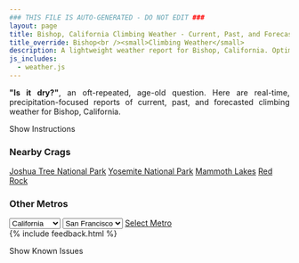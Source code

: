 ```yaml
---
### THIS FILE IS AUTO-GENERATED - DO NOT EDIT ###
layout: page
title: Bishop, California Climbing Weather - Current, Past, and Forecasted Report
title_override: Bishop<br /><small>Climbing Weather</small>
description: A lightweight weather report for Bishop, California. Optimized for slow internet connections.
js_includes:
  - weather.js
---
```


<section class="measure center lh-copy f5-ns f6 ph2 mv4" style="text-align: justify;">
<strong>"Is it dry?"</strong>, an oft-repeated, age-old question. Here are real-time,
precipitation-focused reports of current, past, and forecasted climbing weather for Bishop, California.
</section>

<p id="settings-toggle" class="mw5 b center tc hover-light-red black-70 pointer">Show Instructions</p>
<section id="settings" class="overflow-hidden" style="display:none;">
    <div class="mv2 ph2 center">
        <div class="fn f6 tc pv2">
            <p class="measure lh-copy center"><strong>Show/hide hourly forecasts</strong> by clicking the desired day.</p>
            <hr class="mw5 p0 mv2 o-60 b0 bt b--light-red light-red bg-light-red">
            <p class="measure lh-copy center"><strong>Current and Past conditions</strong> are measured by the nearest weather station. <strong>Forecast conditions</strong> are calculated and polled separately.</p>
            <hr class="mw5 p0 mv2 o-60 b0 bt b--light-red light-red bg-light-red">
            <p class="measure lh-copy center"><strong>Having issues?</strong> Try <a id="clear-cache" class="no-underline relative fancy-link light-red hover-light-red" href="#">clearing the local cache</a>.</p>
            <hr class="mw5 p0 mv2 o-60 b0 bt b--light-red light-red bg-light-red">
            <p class="measure lh-copy center">Weather data sourced from <a class="no-underline fancy-link relative light-red" target="_blank" href="https://www.weather.gov/documentation/services-web-api">weather.gov</a>.</p>
        </div>
    </div>
</section>
<section id="weather" data-crag="bishop-california" class="mv4-ns mv3 ph2 center"></section>
<section id="nearby" class="tc lh-copy">
  <h3>Nearby Crags</h3>
<a class="nowrap no-underline fancy-link relative light-red mh3" href="/crags/joshua-tree-national-park-california-weather.html">Joshua Tree National Park</a>
<a class="nowrap no-underline fancy-link relative light-red mh3" href="/crags/yosemite-national-park-california-weather.html">Yosemite National Park</a>
<a class="nowrap no-underline fancy-link relative light-red mh3" href="/crags/mammoth-lakes-california-weather.html">Mammoth Lakes</a>
<a class="nowrap no-underline fancy-link relative light-red mh3" href="/crags/red-rock-nevada-weather.html">Red Rock</a>
</section>
<section id="nearby" class="tc lh-copy">
  <h3>Other Metros</h3>
  <select class="ma1 bg-near-white pa2" id="stateSel">
    <option value="Texas">Texas</option>
    <option value="Washington">Washington</option>
    <option value="Colorado">Colorado</option>
    <option value="Tennessee">Tennessee</option>
    <option value="Utah">Utah</option>
    <option value="California" selected>California</option>
  </select>
  <select class="ma1 bg-near-white pa2" id="citySel">
    <option value="San Francisco" selected>San Francisco</option>
    <option value="Los Angeles">Los Angeles</option>
  </select>
  <a id="selectMetro" class="f6 link dim ph3 pv2 ma1 dib white bg-light-red" href="/crags/san-francisco-california-weather.html">Select Metro</a>
  <script>
    var states = [];
    states["Texas"] = "Austin"
    states["Washington"] = "Seattle"
    states["Colorado"] = "Denver"
    states["Tennessee"] = "Nashville"
    states["Utah"] = "Salt Lake City"
    states["California"] = "San Francisco|Los Angeles"
  </script>
</section>
{% include feedback.html %}
<p id="issues-toggle" class="mw5 b center tc hover-light-red black-70 pointer">Show Known Issues</p>
<section id="issues" class="overflow-hidden tc f6">
</section>

<script>
  var weekly_VEF_14_168 = null
  var hourly_VEF_14_168 = {"@context":["https://geojson.org/geojson-ld/geojson-context.jsonld",{"@version":"1.1","wx":"https://api.weather.gov/ontology#","geo":"http://www.opengis.net/ont/geosparql#","unit":"http://codes.wmo.int/common/unit/","@vocab":"https://api.weather.gov/ontology#"}],"type":"Feature","geometry":{"type":"Polygon","coordinates":[[[-118.4359379,37.3613888],[-118.43111449999999,37.3394267],[-118.40343299999999,37.343266299999996],[-118.40825099999999,37.3652289],[-118.4359379,37.3613888]]]},"properties":{"updated":"2022-09-06T20:26:56+00:00","units":"us","forecastGenerator":"HourlyForecastGenerator","generatedAt":"2022-09-07T08:42:36+00:00","updateTime":"2022-09-06T20:26:56+00:00","validTimes":"2022-09-06T14:00:00+00:00/P8DT6H","elevation":{"unitCode":"wmoUnit:m","value":1296.0096},"periods":[{"number":1,"name":"","startTime":"2022-09-07T01:00:00-07:00","endTime":"2022-09-07T02:00:00-07:00","isDaytime":false,"temperature":80,"temperatureUnit":"F","temperatureTrend":null,"windSpeed":"6 mph","windDirection":"W","icon":"https://api.weather.gov/icons/land/night/few?size=small","shortForecast":"Mostly Clear","detailedForecast":""},{"number":2,"name":"","startTime":"2022-09-07T02:00:00-07:00","endTime":"2022-09-07T03:00:00-07:00","isDaytime":false,"temperature":78,"temperatureUnit":"F","temperatureTrend":null,"windSpeed":"7 mph","windDirection":"WSW","icon":"https://api.weather.gov/icons/land/night/few?size=small","shortForecast":"Mostly Clear","detailedForecast":""},{"number":3,"name":"","startTime":"2022-09-07T03:00:00-07:00","endTime":"2022-09-07T04:00:00-07:00","isDaytime":false,"temperature":76,"temperatureUnit":"F","temperatureTrend":null,"windSpeed":"6 mph","windDirection":"W","icon":"https://api.weather.gov/icons/land/night/few?size=small","shortForecast":"Mostly Clear","detailedForecast":""},{"number":4,"name":"","startTime":"2022-09-07T04:00:00-07:00","endTime":"2022-09-07T05:00:00-07:00","isDaytime":false,"temperature":74,"temperatureUnit":"F","temperatureTrend":null,"windSpeed":"5 mph","windDirection":"WNW","icon":"https://api.weather.gov/icons/land/night/few?size=small","shortForecast":"Mostly Clear","detailedForecast":""},{"number":5,"name":"","startTime":"2022-09-07T05:00:00-07:00","endTime":"2022-09-07T06:00:00-07:00","isDaytime":false,"temperature":72,"temperatureUnit":"F","temperatureTrend":null,"windSpeed":"5 mph","windDirection":"WNW","icon":"https://api.weather.gov/icons/land/night/few?size=small","shortForecast":"Mostly Clear","detailedForecast":""},{"number":6,"name":"","startTime":"2022-09-07T06:00:00-07:00","endTime":"2022-09-07T07:00:00-07:00","isDaytime":true,"temperature":71,"temperatureUnit":"F","temperatureTrend":null,"windSpeed":"5 mph","windDirection":"WNW","icon":"https://api.weather.gov/icons/land/day/few?size=small","shortForecast":"Sunny","detailedForecast":""},{"number":7,"name":"","startTime":"2022-09-07T07:00:00-07:00","endTime":"2022-09-07T08:00:00-07:00","isDaytime":true,"temperature":69,"temperatureUnit":"F","temperatureTrend":null,"windSpeed":"5 mph","windDirection":"WNW","icon":"https://api.weather.gov/icons/land/day/few?size=small","shortForecast":"Sunny","detailedForecast":""},{"number":8,"name":"","startTime":"2022-09-07T08:00:00-07:00","endTime":"2022-09-07T09:00:00-07:00","isDaytime":true,"temperature":74,"temperatureUnit":"F","temperatureTrend":null,"windSpeed":"3 mph","windDirection":"WNW","icon":"https://api.weather.gov/icons/land/day/few?size=small","shortForecast":"Sunny","detailedForecast":""},{"number":9,"name":"","startTime":"2022-09-07T09:00:00-07:00","endTime":"2022-09-07T10:00:00-07:00","isDaytime":true,"temperature":79,"temperatureUnit":"F","temperatureTrend":null,"windSpeed":"3 mph","windDirection":"NNW","icon":"https://api.weather.gov/icons/land/day/skc?size=small","shortForecast":"Sunny","detailedForecast":""},{"number":10,"name":"","startTime":"2022-09-07T10:00:00-07:00","endTime":"2022-09-07T11:00:00-07:00","isDaytime":true,"temperature":87,"temperatureUnit":"F","temperatureTrend":null,"windSpeed":"5 mph","windDirection":"NNE","icon":"https://api.weather.gov/icons/land/day/skc?size=small","shortForecast":"Sunny","detailedForecast":""},{"number":11,"name":"","startTime":"2022-09-07T11:00:00-07:00","endTime":"2022-09-07T12:00:00-07:00","isDaytime":true,"temperature":92,"temperatureUnit":"F","temperatureTrend":null,"windSpeed":"6 mph","windDirection":"E","icon":"https://api.weather.gov/icons/land/day/few?size=small","shortForecast":"Sunny","detailedForecast":""},{"number":12,"name":"","startTime":"2022-09-07T12:00:00-07:00","endTime":"2022-09-07T13:00:00-07:00","isDaytime":true,"temperature":96,"temperatureUnit":"F","temperatureTrend":null,"windSpeed":"10 mph","windDirection":"SE","icon":"https://api.weather.gov/icons/land/day/few?size=small","shortForecast":"Sunny","detailedForecast":""},{"number":13,"name":"","startTime":"2022-09-07T13:00:00-07:00","endTime":"2022-09-07T14:00:00-07:00","isDaytime":true,"temperature":98,"temperatureUnit":"F","temperatureTrend":null,"windSpeed":"14 mph","windDirection":"SE","icon":"https://api.weather.gov/icons/land/day/few?size=small","shortForecast":"Sunny","detailedForecast":""},{"number":14,"name":"","startTime":"2022-09-07T14:00:00-07:00","endTime":"2022-09-07T15:00:00-07:00","isDaytime":true,"temperature":99,"temperatureUnit":"F","temperatureTrend":null,"windSpeed":"15 mph","windDirection":"SSE","icon":"https://api.weather.gov/icons/land/day/tsra_hi?size=small","shortForecast":"Slight Chance Showers And Thunderstorms","detailedForecast":""},{"number":15,"name":"","startTime":"2022-09-07T15:00:00-07:00","endTime":"2022-09-07T16:00:00-07:00","isDaytime":true,"temperature":101,"temperatureUnit":"F","temperatureTrend":null,"windSpeed":"15 mph","windDirection":"SSE","icon":"https://api.weather.gov/icons/land/day/tsra_hi?size=small","shortForecast":"Slight Chance Showers And Thunderstorms","detailedForecast":""},{"number":16,"name":"","startTime":"2022-09-07T16:00:00-07:00","endTime":"2022-09-07T17:00:00-07:00","isDaytime":true,"temperature":99,"temperatureUnit":"F","temperatureTrend":null,"windSpeed":"15 mph","windDirection":"SE","icon":"https://api.weather.gov/icons/land/day/few?size=small","shortForecast":"Sunny","detailedForecast":""},{"number":17,"name":"","startTime":"2022-09-07T17:00:00-07:00","endTime":"2022-09-07T18:00:00-07:00","isDaytime":true,"temperature":98,"temperatureUnit":"F","temperatureTrend":null,"windSpeed":"15 mph","windDirection":"SSE","icon":"https://api.weather.gov/icons/land/day/few?size=small","shortForecast":"Sunny","detailedForecast":""},{"number":18,"name":"","startTime":"2022-09-07T18:00:00-07:00","endTime":"2022-09-07T19:00:00-07:00","isDaytime":false,"temperature":96,"temperatureUnit":"F","temperatureTrend":null,"windSpeed":"15 mph","windDirection":"S","icon":"https://api.weather.gov/icons/land/night/few?size=small","shortForecast":"Mostly Clear","detailedForecast":""},{"number":19,"name":"","startTime":"2022-09-07T19:00:00-07:00","endTime":"2022-09-07T20:00:00-07:00","isDaytime":false,"temperature":91,"temperatureUnit":"F","temperatureTrend":null,"windSpeed":"15 mph","windDirection":"SW","icon":"https://api.weather.gov/icons/land/night/sct?size=small","shortForecast":"Partly Cloudy","detailedForecast":""},{"number":20,"name":"","startTime":"2022-09-07T20:00:00-07:00","endTime":"2022-09-07T21:00:00-07:00","isDaytime":false,"temperature":87,"temperatureUnit":"F","temperatureTrend":null,"windSpeed":"14 mph","windDirection":"WSW","icon":"https://api.weather.gov/icons/land/night/sct?size=small","shortForecast":"Partly Cloudy","detailedForecast":""},{"number":21,"name":"","startTime":"2022-09-07T21:00:00-07:00","endTime":"2022-09-07T22:00:00-07:00","isDaytime":false,"temperature":84,"temperatureUnit":"F","temperatureTrend":null,"windSpeed":"13 mph","windDirection":"WSW","icon":"https://api.weather.gov/icons/land/night/sct?size=small","shortForecast":"Partly Cloudy","detailedForecast":""},{"number":22,"name":"","startTime":"2022-09-07T22:00:00-07:00","endTime":"2022-09-07T23:00:00-07:00","isDaytime":false,"temperature":82,"temperatureUnit":"F","temperatureTrend":null,"windSpeed":"10 mph","windDirection":"W","icon":"https://api.weather.gov/icons/land/night/few?size=small","shortForecast":"Mostly Clear","detailedForecast":""},{"number":23,"name":"","startTime":"2022-09-07T23:00:00-07:00","endTime":"2022-09-08T00:00:00-07:00","isDaytime":false,"temperature":81,"temperatureUnit":"F","temperatureTrend":null,"windSpeed":"8 mph","windDirection":"W","icon":"https://api.weather.gov/icons/land/night/few?size=small","shortForecast":"Mostly Clear","detailedForecast":""},{"number":24,"name":"","startTime":"2022-09-08T00:00:00-07:00","endTime":"2022-09-08T01:00:00-07:00","isDaytime":false,"temperature":79,"temperatureUnit":"F","temperatureTrend":null,"windSpeed":"7 mph","windDirection":"W","icon":"https://api.weather.gov/icons/land/night/few?size=small","shortForecast":"Mostly Clear","detailedForecast":""},{"number":25,"name":"","startTime":"2022-09-08T01:00:00-07:00","endTime":"2022-09-08T02:00:00-07:00","isDaytime":false,"temperature":77,"temperatureUnit":"F","temperatureTrend":null,"windSpeed":"6 mph","windDirection":"W","icon":"https://api.weather.gov/icons/land/night/few?size=small","shortForecast":"Mostly Clear","detailedForecast":""},{"number":26,"name":"","startTime":"2022-09-08T02:00:00-07:00","endTime":"2022-09-08T03:00:00-07:00","isDaytime":false,"temperature":75,"temperatureUnit":"F","temperatureTrend":null,"windSpeed":"6 mph","windDirection":"W","icon":"https://api.weather.gov/icons/land/night/few?size=small","shortForecast":"Mostly Clear","detailedForecast":""},{"number":27,"name":"","startTime":"2022-09-08T03:00:00-07:00","endTime":"2022-09-08T04:00:00-07:00","isDaytime":false,"temperature":72,"temperatureUnit":"F","temperatureTrend":null,"windSpeed":"5 mph","windDirection":"W","icon":"https://api.weather.gov/icons/land/night/few?size=small","shortForecast":"Mostly Clear","detailedForecast":""},{"number":28,"name":"","startTime":"2022-09-08T04:00:00-07:00","endTime":"2022-09-08T05:00:00-07:00","isDaytime":false,"temperature":69,"temperatureUnit":"F","temperatureTrend":null,"windSpeed":"6 mph","windDirection":"WNW","icon":"https://api.weather.gov/icons/land/night/few?size=small","shortForecast":"Mostly Clear","detailedForecast":""},{"number":29,"name":"","startTime":"2022-09-08T05:00:00-07:00","endTime":"2022-09-08T06:00:00-07:00","isDaytime":false,"temperature":68,"temperatureUnit":"F","temperatureTrend":null,"windSpeed":"6 mph","windDirection":"WNW","icon":"https://api.weather.gov/icons/land/night/few?size=small","shortForecast":"Mostly Clear","detailedForecast":""},{"number":30,"name":"","startTime":"2022-09-08T06:00:00-07:00","endTime":"2022-09-08T07:00:00-07:00","isDaytime":true,"temperature":68,"temperatureUnit":"F","temperatureTrend":null,"windSpeed":"6 mph","windDirection":"WNW","icon":"https://api.weather.gov/icons/land/day/few?size=small","shortForecast":"Sunny","detailedForecast":""},{"number":31,"name":"","startTime":"2022-09-08T07:00:00-07:00","endTime":"2022-09-08T08:00:00-07:00","isDaytime":true,"temperature":70,"temperatureUnit":"F","temperatureTrend":null,"windSpeed":"6 mph","windDirection":"NW","icon":"https://api.weather.gov/icons/land/day/skc?size=small","shortForecast":"Sunny","detailedForecast":""},{"number":32,"name":"","startTime":"2022-09-08T08:00:00-07:00","endTime":"2022-09-08T09:00:00-07:00","isDaytime":true,"temperature":73,"temperatureUnit":"F","temperatureTrend":null,"windSpeed":"6 mph","windDirection":"NW","icon":"https://api.weather.gov/icons/land/day/skc?size=small","shortForecast":"Sunny","detailedForecast":""},{"number":33,"name":"","startTime":"2022-09-08T09:00:00-07:00","endTime":"2022-09-08T10:00:00-07:00","isDaytime":true,"temperature":78,"temperatureUnit":"F","temperatureTrend":null,"windSpeed":"6 mph","windDirection":"NW","icon":"https://api.weather.gov/icons/land/day/few?size=small","shortForecast":"Sunny","detailedForecast":""},{"number":34,"name":"","startTime":"2022-09-08T10:00:00-07:00","endTime":"2022-09-08T11:00:00-07:00","isDaytime":true,"temperature":84,"temperatureUnit":"F","temperatureTrend":null,"windSpeed":"6 mph","windDirection":"N","icon":"https://api.weather.gov/icons/land/day/few?size=small","shortForecast":"Sunny","detailedForecast":""},{"number":35,"name":"","startTime":"2022-09-08T11:00:00-07:00","endTime":"2022-09-08T12:00:00-07:00","isDaytime":true,"temperature":90,"temperatureUnit":"F","temperatureTrend":null,"windSpeed":"7 mph","windDirection":"N","icon":"https://api.weather.gov/icons/land/day/few?size=small","shortForecast":"Sunny","detailedForecast":""},{"number":36,"name":"","startTime":"2022-09-08T12:00:00-07:00","endTime":"2022-09-08T13:00:00-07:00","isDaytime":true,"temperature":94,"temperatureUnit":"F","temperatureTrend":null,"windSpeed":"8 mph","windDirection":"NNW","icon":"https://api.weather.gov/icons/land/day/few?size=small","shortForecast":"Sunny","detailedForecast":""},{"number":37,"name":"","startTime":"2022-09-08T13:00:00-07:00","endTime":"2022-09-08T14:00:00-07:00","isDaytime":true,"temperature":96,"temperatureUnit":"F","temperatureTrend":null,"windSpeed":"9 mph","windDirection":"WNW","icon":"https://api.weather.gov/icons/land/day/few?size=small","shortForecast":"Sunny","detailedForecast":""},{"number":38,"name":"","startTime":"2022-09-08T14:00:00-07:00","endTime":"2022-09-08T15:00:00-07:00","isDaytime":true,"temperature":98,"temperatureUnit":"F","temperatureTrend":null,"windSpeed":"10 mph","windDirection":"W","icon":"https://api.weather.gov/icons/land/day/few?size=small","shortForecast":"Sunny","detailedForecast":""},{"number":39,"name":"","startTime":"2022-09-08T15:00:00-07:00","endTime":"2022-09-08T16:00:00-07:00","isDaytime":true,"temperature":99,"temperatureUnit":"F","temperatureTrend":null,"windSpeed":"12 mph","windDirection":"W","icon":"https://api.weather.gov/icons/land/day/few?size=small","shortForecast":"Sunny","detailedForecast":""},{"number":40,"name":"","startTime":"2022-09-08T16:00:00-07:00","endTime":"2022-09-08T17:00:00-07:00","isDaytime":true,"temperature":100,"temperatureUnit":"F","temperatureTrend":null,"windSpeed":"12 mph","windDirection":"W","icon":"https://api.weather.gov/icons/land/day/few?size=small","shortForecast":"Sunny","detailedForecast":""},{"number":41,"name":"","startTime":"2022-09-08T17:00:00-07:00","endTime":"2022-09-08T18:00:00-07:00","isDaytime":true,"temperature":99,"temperatureUnit":"F","temperatureTrend":null,"windSpeed":"13 mph","windDirection":"W","icon":"https://api.weather.gov/icons/land/day/sct?size=small","shortForecast":"Mostly Sunny","detailedForecast":""},{"number":42,"name":"","startTime":"2022-09-08T18:00:00-07:00","endTime":"2022-09-08T19:00:00-07:00","isDaytime":false,"temperature":97,"temperatureUnit":"F","temperatureTrend":null,"windSpeed":"14 mph","windDirection":"WNW","icon":"https://api.weather.gov/icons/land/night/sct?size=small","shortForecast":"Partly Cloudy","detailedForecast":""},{"number":43,"name":"","startTime":"2022-09-08T19:00:00-07:00","endTime":"2022-09-08T20:00:00-07:00","isDaytime":false,"temperature":94,"temperatureUnit":"F","temperatureTrend":null,"windSpeed":"15 mph","windDirection":"WNW","icon":"https://api.weather.gov/icons/land/night/sct?size=small","shortForecast":"Partly Cloudy","detailedForecast":""},{"number":44,"name":"","startTime":"2022-09-08T20:00:00-07:00","endTime":"2022-09-08T21:00:00-07:00","isDaytime":false,"temperature":90,"temperatureUnit":"F","temperatureTrend":null,"windSpeed":"15 mph","windDirection":"WNW","icon":"https://api.weather.gov/icons/land/night/sct?size=small","shortForecast":"Partly Cloudy","detailedForecast":""},{"number":45,"name":"","startTime":"2022-09-08T21:00:00-07:00","endTime":"2022-09-08T22:00:00-07:00","isDaytime":false,"temperature":87,"temperatureUnit":"F","temperatureTrend":null,"windSpeed":"14 mph","windDirection":"WNW","icon":"https://api.weather.gov/icons/land/night/sct?size=small","shortForecast":"Partly Cloudy","detailedForecast":""},{"number":46,"name":"","startTime":"2022-09-08T22:00:00-07:00","endTime":"2022-09-08T23:00:00-07:00","isDaytime":false,"temperature":84,"temperatureUnit":"F","temperatureTrend":null,"windSpeed":"12 mph","windDirection":"WNW","icon":"https://api.weather.gov/icons/land/night/sct?size=small","shortForecast":"Partly Cloudy","detailedForecast":""},{"number":47,"name":"","startTime":"2022-09-08T23:00:00-07:00","endTime":"2022-09-09T00:00:00-07:00","isDaytime":false,"temperature":81,"temperatureUnit":"F","temperatureTrend":null,"windSpeed":"10 mph","windDirection":"W","icon":"https://api.weather.gov/icons/land/night/sct?size=small","shortForecast":"Partly Cloudy","detailedForecast":""},{"number":48,"name":"","startTime":"2022-09-09T00:00:00-07:00","endTime":"2022-09-09T01:00:00-07:00","isDaytime":false,"temperature":78,"temperatureUnit":"F","temperatureTrend":null,"windSpeed":"9 mph","windDirection":"W","icon":"https://api.weather.gov/icons/land/night/few?size=small","shortForecast":"Mostly Clear","detailedForecast":""},{"number":49,"name":"","startTime":"2022-09-09T01:00:00-07:00","endTime":"2022-09-09T02:00:00-07:00","isDaytime":false,"temperature":76,"temperatureUnit":"F","temperatureTrend":null,"windSpeed":"8 mph","windDirection":"WNW","icon":"https://api.weather.gov/icons/land/night/few?size=small","shortForecast":"Mostly Clear","detailedForecast":""},{"number":50,"name":"","startTime":"2022-09-09T02:00:00-07:00","endTime":"2022-09-09T03:00:00-07:00","isDaytime":false,"temperature":74,"temperatureUnit":"F","temperatureTrend":null,"windSpeed":"7 mph","windDirection":"WNW","icon":"https://api.weather.gov/icons/land/night/few?size=small","shortForecast":"Mostly Clear","detailedForecast":""},{"number":51,"name":"","startTime":"2022-09-09T03:00:00-07:00","endTime":"2022-09-09T04:00:00-07:00","isDaytime":false,"temperature":71,"temperatureUnit":"F","temperatureTrend":null,"windSpeed":"6 mph","windDirection":"WNW","icon":"https://api.weather.gov/icons/land/night/few?size=small","shortForecast":"Mostly Clear","detailedForecast":""},{"number":52,"name":"","startTime":"2022-09-09T04:00:00-07:00","endTime":"2022-09-09T05:00:00-07:00","isDaytime":false,"temperature":69,"temperatureUnit":"F","temperatureTrend":null,"windSpeed":"6 mph","windDirection":"WNW","icon":"https://api.weather.gov/icons/land/night/few?size=small","shortForecast":"Mostly Clear","detailedForecast":""},{"number":53,"name":"","startTime":"2022-09-09T05:00:00-07:00","endTime":"2022-09-09T06:00:00-07:00","isDaytime":false,"temperature":68,"temperatureUnit":"F","temperatureTrend":null,"windSpeed":"6 mph","windDirection":"WNW","icon":"https://api.weather.gov/icons/land/night/few?size=small","shortForecast":"Mostly Clear","detailedForecast":""},{"number":54,"name":"","startTime":"2022-09-09T06:00:00-07:00","endTime":"2022-09-09T07:00:00-07:00","isDaytime":true,"temperature":68,"temperatureUnit":"F","temperatureTrend":null,"windSpeed":"6 mph","windDirection":"NW","icon":"https://api.weather.gov/icons/land/day/few?size=small","shortForecast":"Sunny","detailedForecast":""},{"number":55,"name":"","startTime":"2022-09-09T07:00:00-07:00","endTime":"2022-09-09T08:00:00-07:00","isDaytime":true,"temperature":69,"temperatureUnit":"F","temperatureTrend":null,"windSpeed":"6 mph","windDirection":"NW","icon":"https://api.weather.gov/icons/land/day/few?size=small","shortForecast":"Sunny","detailedForecast":""},{"number":56,"name":"","startTime":"2022-09-09T08:00:00-07:00","endTime":"2022-09-09T09:00:00-07:00","isDaytime":true,"temperature":72,"temperatureUnit":"F","temperatureTrend":null,"windSpeed":"6 mph","windDirection":"NW","icon":"https://api.weather.gov/icons/land/day/few?size=small","shortForecast":"Sunny","detailedForecast":""},{"number":57,"name":"","startTime":"2022-09-09T09:00:00-07:00","endTime":"2022-09-09T10:00:00-07:00","isDaytime":true,"temperature":77,"temperatureUnit":"F","temperatureTrend":null,"windSpeed":"6 mph","windDirection":"N","icon":"https://api.weather.gov/icons/land/day/few?size=small","shortForecast":"Sunny","detailedForecast":""},{"number":58,"name":"","startTime":"2022-09-09T10:00:00-07:00","endTime":"2022-09-09T11:00:00-07:00","isDaytime":true,"temperature":84,"temperatureUnit":"F","temperatureTrend":null,"windSpeed":"6 mph","windDirection":"ENE","icon":"https://api.weather.gov/icons/land/day/few?size=small","shortForecast":"Sunny","detailedForecast":""},{"number":59,"name":"","startTime":"2022-09-09T11:00:00-07:00","endTime":"2022-09-09T12:00:00-07:00","isDaytime":true,"temperature":90,"temperatureUnit":"F","temperatureTrend":null,"windSpeed":"6 mph","windDirection":"E","icon":"https://api.weather.gov/icons/land/day/few?size=small","shortForecast":"Sunny","detailedForecast":""},{"number":60,"name":"","startTime":"2022-09-09T12:00:00-07:00","endTime":"2022-09-09T13:00:00-07:00","isDaytime":true,"temperature":94,"temperatureUnit":"F","temperatureTrend":null,"windSpeed":"8 mph","windDirection":"E","icon":"https://api.weather.gov/icons/land/day/few?size=small","shortForecast":"Sunny","detailedForecast":""},{"number":61,"name":"","startTime":"2022-09-09T13:00:00-07:00","endTime":"2022-09-09T14:00:00-07:00","isDaytime":true,"temperature":96,"temperatureUnit":"F","temperatureTrend":null,"windSpeed":"9 mph","windDirection":"SE","icon":"https://api.weather.gov/icons/land/day/few?size=small","shortForecast":"Sunny","detailedForecast":""},{"number":62,"name":"","startTime":"2022-09-09T14:00:00-07:00","endTime":"2022-09-09T15:00:00-07:00","isDaytime":true,"temperature":97,"temperatureUnit":"F","temperatureTrend":null,"windSpeed":"12 mph","windDirection":"SE","icon":"https://api.weather.gov/icons/land/day/sct?size=small","shortForecast":"Mostly Sunny","detailedForecast":""},{"number":63,"name":"","startTime":"2022-09-09T15:00:00-07:00","endTime":"2022-09-09T16:00:00-07:00","isDaytime":true,"temperature":97,"temperatureUnit":"F","temperatureTrend":null,"windSpeed":"13 mph","windDirection":"SSE","icon":"https://api.weather.gov/icons/land/day/sct?size=small","shortForecast":"Mostly Sunny","detailedForecast":""},{"number":64,"name":"","startTime":"2022-09-09T16:00:00-07:00","endTime":"2022-09-09T17:00:00-07:00","isDaytime":true,"temperature":97,"temperatureUnit":"F","temperatureTrend":null,"windSpeed":"13 mph","windDirection":"S","icon":"https://api.weather.gov/icons/land/day/sct?size=small","shortForecast":"Mostly Sunny","detailedForecast":""},{"number":65,"name":"","startTime":"2022-09-09T17:00:00-07:00","endTime":"2022-09-09T18:00:00-07:00","isDaytime":true,"temperature":95,"temperatureUnit":"F","temperatureTrend":null,"windSpeed":"13 mph","windDirection":"SSW","icon":"https://api.weather.gov/icons/land/day/bkn?size=small","shortForecast":"Partly Sunny","detailedForecast":""},{"number":66,"name":"","startTime":"2022-09-09T18:00:00-07:00","endTime":"2022-09-09T19:00:00-07:00","isDaytime":false,"temperature":92,"temperatureUnit":"F","temperatureTrend":null,"windSpeed":"14 mph","windDirection":"SSW","icon":"https://api.weather.gov/icons/land/night/bkn?size=small","shortForecast":"Mostly Cloudy","detailedForecast":""},{"number":67,"name":"","startTime":"2022-09-09T19:00:00-07:00","endTime":"2022-09-09T20:00:00-07:00","isDaytime":false,"temperature":88,"temperatureUnit":"F","temperatureTrend":null,"windSpeed":"14 mph","windDirection":"SW","icon":"https://api.weather.gov/icons/land/night/bkn?size=small","shortForecast":"Mostly Cloudy","detailedForecast":""},{"number":68,"name":"","startTime":"2022-09-09T20:00:00-07:00","endTime":"2022-09-09T21:00:00-07:00","isDaytime":false,"temperature":85,"temperatureUnit":"F","temperatureTrend":null,"windSpeed":"14 mph","windDirection":"WSW","icon":"https://api.weather.gov/icons/land/night/bkn?size=small","shortForecast":"Mostly Cloudy","detailedForecast":""},{"number":69,"name":"","startTime":"2022-09-09T21:00:00-07:00","endTime":"2022-09-09T22:00:00-07:00","isDaytime":false,"temperature":83,"temperatureUnit":"F","temperatureTrend":null,"windSpeed":"13 mph","windDirection":"SW","icon":"https://api.weather.gov/icons/land/night/bkn?size=small","shortForecast":"Mostly Cloudy","detailedForecast":""},{"number":70,"name":"","startTime":"2022-09-09T22:00:00-07:00","endTime":"2022-09-09T23:00:00-07:00","isDaytime":false,"temperature":81,"temperatureUnit":"F","temperatureTrend":null,"windSpeed":"13 mph","windDirection":"SW","icon":"https://api.weather.gov/icons/land/night/bkn?size=small","shortForecast":"Mostly Cloudy","detailedForecast":""},{"number":71,"name":"","startTime":"2022-09-09T23:00:00-07:00","endTime":"2022-09-10T00:00:00-07:00","isDaytime":false,"temperature":79,"temperatureUnit":"F","temperatureTrend":null,"windSpeed":"10 mph","windDirection":"SSW","icon":"https://api.weather.gov/icons/land/night/bkn?size=small","shortForecast":"Mostly Cloudy","detailedForecast":""},{"number":72,"name":"","startTime":"2022-09-10T00:00:00-07:00","endTime":"2022-09-10T01:00:00-07:00","isDaytime":false,"temperature":77,"temperatureUnit":"F","temperatureTrend":null,"windSpeed":"9 mph","windDirection":"SSW","icon":"https://api.weather.gov/icons/land/night/bkn?size=small","shortForecast":"Mostly Cloudy","detailedForecast":""},{"number":73,"name":"","startTime":"2022-09-10T01:00:00-07:00","endTime":"2022-09-10T02:00:00-07:00","isDaytime":false,"temperature":74,"temperatureUnit":"F","temperatureTrend":null,"windSpeed":"7 mph","windDirection":"SW","icon":"https://api.weather.gov/icons/land/night/bkn?size=small","shortForecast":"Mostly Cloudy","detailedForecast":""},{"number":74,"name":"","startTime":"2022-09-10T02:00:00-07:00","endTime":"2022-09-10T03:00:00-07:00","isDaytime":false,"temperature":72,"temperatureUnit":"F","temperatureTrend":null,"windSpeed":"6 mph","windDirection":"SW","icon":"https://api.weather.gov/icons/land/night/bkn?size=small","shortForecast":"Mostly Cloudy","detailedForecast":""},{"number":75,"name":"","startTime":"2022-09-10T03:00:00-07:00","endTime":"2022-09-10T04:00:00-07:00","isDaytime":false,"temperature":70,"temperatureUnit":"F","temperatureTrend":null,"windSpeed":"6 mph","windDirection":"SW","icon":"https://api.weather.gov/icons/land/night/bkn?size=small","shortForecast":"Mostly Cloudy","detailedForecast":""},{"number":76,"name":"","startTime":"2022-09-10T04:00:00-07:00","endTime":"2022-09-10T05:00:00-07:00","isDaytime":false,"temperature":68,"temperatureUnit":"F","temperatureTrend":null,"windSpeed":"6 mph","windDirection":"SSW","icon":"https://api.weather.gov/icons/land/night/bkn?size=small","shortForecast":"Mostly Cloudy","detailedForecast":""},{"number":77,"name":"","startTime":"2022-09-10T05:00:00-07:00","endTime":"2022-09-10T06:00:00-07:00","isDaytime":false,"temperature":67,"temperatureUnit":"F","temperatureTrend":null,"windSpeed":"6 mph","windDirection":"SSW","icon":"https://api.weather.gov/icons/land/night/bkn?size=small","shortForecast":"Mostly Cloudy","detailedForecast":""},{"number":78,"name":"","startTime":"2022-09-10T06:00:00-07:00","endTime":"2022-09-10T07:00:00-07:00","isDaytime":true,"temperature":67,"temperatureUnit":"F","temperatureTrend":null,"windSpeed":"6 mph","windDirection":"SSW","icon":"https://api.weather.gov/icons/land/day/bkn?size=small","shortForecast":"Partly Sunny","detailedForecast":""},{"number":79,"name":"","startTime":"2022-09-10T07:00:00-07:00","endTime":"2022-09-10T08:00:00-07:00","isDaytime":true,"temperature":68,"temperatureUnit":"F","temperatureTrend":null,"windSpeed":"6 mph","windDirection":"S","icon":"https://api.weather.gov/icons/land/day/bkn?size=small","shortForecast":"Partly Sunny","detailedForecast":""},{"number":80,"name":"","startTime":"2022-09-10T08:00:00-07:00","endTime":"2022-09-10T09:00:00-07:00","isDaytime":true,"temperature":70,"temperatureUnit":"F","temperatureTrend":null,"windSpeed":"6 mph","windDirection":"SSE","icon":"https://api.weather.gov/icons/land/day/bkn?size=small","shortForecast":"Partly Sunny","detailedForecast":""},{"number":81,"name":"","startTime":"2022-09-10T09:00:00-07:00","endTime":"2022-09-10T10:00:00-07:00","isDaytime":true,"temperature":74,"temperatureUnit":"F","temperatureTrend":null,"windSpeed":"8 mph","windDirection":"SSE","icon":"https://api.weather.gov/icons/land/day/bkn?size=small","shortForecast":"Partly Sunny","detailedForecast":""},{"number":82,"name":"","startTime":"2022-09-10T10:00:00-07:00","endTime":"2022-09-10T11:00:00-07:00","isDaytime":true,"temperature":79,"temperatureUnit":"F","temperatureTrend":null,"windSpeed":"9 mph","windDirection":"SSE","icon":"https://api.weather.gov/icons/land/day/bkn?size=small","shortForecast":"Partly Sunny","detailedForecast":""},{"number":83,"name":"","startTime":"2022-09-10T11:00:00-07:00","endTime":"2022-09-10T12:00:00-07:00","isDaytime":true,"temperature":83,"temperatureUnit":"F","temperatureTrend":null,"windSpeed":"12 mph","windDirection":"SE","icon":"https://api.weather.gov/icons/land/day/tsra_sct?size=small","shortForecast":"Chance Showers And Thunderstorms","detailedForecast":""},{"number":84,"name":"","startTime":"2022-09-10T12:00:00-07:00","endTime":"2022-09-10T13:00:00-07:00","isDaytime":true,"temperature":86,"temperatureUnit":"F","temperatureTrend":null,"windSpeed":"13 mph","windDirection":"SE","icon":"https://api.weather.gov/icons/land/day/tsra_sct?size=small","shortForecast":"Chance Showers And Thunderstorms","detailedForecast":""},{"number":85,"name":"","startTime":"2022-09-10T13:00:00-07:00","endTime":"2022-09-10T14:00:00-07:00","isDaytime":true,"temperature":87,"temperatureUnit":"F","temperatureTrend":null,"windSpeed":"15 mph","windDirection":"SE","icon":"https://api.weather.gov/icons/land/day/tsra_sct?size=small","shortForecast":"Chance Showers And Thunderstorms","detailedForecast":""},{"number":86,"name":"","startTime":"2022-09-10T14:00:00-07:00","endTime":"2022-09-10T15:00:00-07:00","isDaytime":true,"temperature":88,"temperatureUnit":"F","temperatureTrend":null,"windSpeed":"15 mph","windDirection":"SE","icon":"https://api.weather.gov/icons/land/day/tsra_sct?size=small","shortForecast":"Chance Showers And Thunderstorms","detailedForecast":""},{"number":87,"name":"","startTime":"2022-09-10T15:00:00-07:00","endTime":"2022-09-10T16:00:00-07:00","isDaytime":true,"temperature":88,"temperatureUnit":"F","temperatureTrend":null,"windSpeed":"16 mph","windDirection":"SE","icon":"https://api.weather.gov/icons/land/day/tsra?size=small","shortForecast":"Chance Showers And Thunderstorms","detailedForecast":""},{"number":88,"name":"","startTime":"2022-09-10T16:00:00-07:00","endTime":"2022-09-10T17:00:00-07:00","isDaytime":true,"temperature":87,"temperatureUnit":"F","temperatureTrend":null,"windSpeed":"16 mph","windDirection":"SE","icon":"https://api.weather.gov/icons/land/day/tsra?size=small","shortForecast":"Chance Showers And Thunderstorms","detailedForecast":""},{"number":89,"name":"","startTime":"2022-09-10T17:00:00-07:00","endTime":"2022-09-10T18:00:00-07:00","isDaytime":true,"temperature":85,"temperatureUnit":"F","temperatureTrend":null,"windSpeed":"15 mph","windDirection":"SE","icon":"https://api.weather.gov/icons/land/day/tsra?size=small","shortForecast":"Chance Showers And Thunderstorms","detailedForecast":""},{"number":90,"name":"","startTime":"2022-09-10T18:00:00-07:00","endTime":"2022-09-10T19:00:00-07:00","isDaytime":false,"temperature":83,"temperatureUnit":"F","temperatureTrend":null,"windSpeed":"15 mph","windDirection":"SE","icon":"https://api.weather.gov/icons/land/night/tsra?size=small","shortForecast":"Chance Showers And Thunderstorms","detailedForecast":""},{"number":91,"name":"","startTime":"2022-09-10T19:00:00-07:00","endTime":"2022-09-10T20:00:00-07:00","isDaytime":false,"temperature":81,"temperatureUnit":"F","temperatureTrend":null,"windSpeed":"14 mph","windDirection":"SE","icon":"https://api.weather.gov/icons/land/night/tsra?size=small","shortForecast":"Chance Showers And Thunderstorms","detailedForecast":""},{"number":92,"name":"","startTime":"2022-09-10T20:00:00-07:00","endTime":"2022-09-10T21:00:00-07:00","isDaytime":false,"temperature":79,"temperatureUnit":"F","temperatureTrend":null,"windSpeed":"13 mph","windDirection":"SE","icon":"https://api.weather.gov/icons/land/night/tsra?size=small","shortForecast":"Chance Showers And Thunderstorms","detailedForecast":""},{"number":93,"name":"","startTime":"2022-09-10T21:00:00-07:00","endTime":"2022-09-10T22:00:00-07:00","isDaytime":false,"temperature":77,"temperatureUnit":"F","temperatureTrend":null,"windSpeed":"13 mph","windDirection":"SE","icon":"https://api.weather.gov/icons/land/night/tsra?size=small","shortForecast":"Chance Showers And Thunderstorms","detailedForecast":""},{"number":94,"name":"","startTime":"2022-09-10T22:00:00-07:00","endTime":"2022-09-10T23:00:00-07:00","isDaytime":false,"temperature":76,"temperatureUnit":"F","temperatureTrend":null,"windSpeed":"14 mph","windDirection":"SSE","icon":"https://api.weather.gov/icons/land/night/tsra?size=small","shortForecast":"Chance Showers And Thunderstorms","detailedForecast":""},{"number":95,"name":"","startTime":"2022-09-10T23:00:00-07:00","endTime":"2022-09-11T00:00:00-07:00","isDaytime":false,"temperature":74,"temperatureUnit":"F","temperatureTrend":null,"windSpeed":"13 mph","windDirection":"SSE","icon":"https://api.weather.gov/icons/land/night/bkn?size=small","shortForecast":"Mostly Cloudy","detailedForecast":""},{"number":96,"name":"","startTime":"2022-09-11T00:00:00-07:00","endTime":"2022-09-11T01:00:00-07:00","isDaytime":false,"temperature":73,"temperatureUnit":"F","temperatureTrend":null,"windSpeed":"12 mph","windDirection":"SSE","icon":"https://api.weather.gov/icons/land/night/bkn?size=small","shortForecast":"Mostly Cloudy","detailedForecast":""},{"number":97,"name":"","startTime":"2022-09-11T01:00:00-07:00","endTime":"2022-09-11T02:00:00-07:00","isDaytime":false,"temperature":71,"temperatureUnit":"F","temperatureTrend":null,"windSpeed":"9 mph","windDirection":"SSE","icon":"https://api.weather.gov/icons/land/night/bkn?size=small","shortForecast":"Mostly Cloudy","detailedForecast":""},{"number":98,"name":"","startTime":"2022-09-11T02:00:00-07:00","endTime":"2022-09-11T03:00:00-07:00","isDaytime":false,"temperature":70,"temperatureUnit":"F","temperatureTrend":null,"windSpeed":"8 mph","windDirection":"SSE","icon":"https://api.weather.gov/icons/land/night/bkn?size=small","shortForecast":"Mostly Cloudy","detailedForecast":""},{"number":99,"name":"","startTime":"2022-09-11T03:00:00-07:00","endTime":"2022-09-11T04:00:00-07:00","isDaytime":false,"temperature":69,"temperatureUnit":"F","temperatureTrend":null,"windSpeed":"7 mph","windDirection":"SSE","icon":"https://api.weather.gov/icons/land/night/bkn?size=small","shortForecast":"Mostly Cloudy","detailedForecast":""},{"number":100,"name":"","startTime":"2022-09-11T04:00:00-07:00","endTime":"2022-09-11T05:00:00-07:00","isDaytime":false,"temperature":67,"temperatureUnit":"F","temperatureTrend":null,"windSpeed":"7 mph","windDirection":"SSE","icon":"https://api.weather.gov/icons/land/night/bkn?size=small","shortForecast":"Mostly Cloudy","detailedForecast":""},{"number":101,"name":"","startTime":"2022-09-11T05:00:00-07:00","endTime":"2022-09-11T06:00:00-07:00","isDaytime":false,"temperature":66,"temperatureUnit":"F","temperatureTrend":null,"windSpeed":"7 mph","windDirection":"SSE","icon":"https://api.weather.gov/icons/land/night/bkn?size=small","shortForecast":"Mostly Cloudy","detailedForecast":""},{"number":102,"name":"","startTime":"2022-09-11T06:00:00-07:00","endTime":"2022-09-11T07:00:00-07:00","isDaytime":true,"temperature":64,"temperatureUnit":"F","temperatureTrend":null,"windSpeed":"7 mph","windDirection":"SSE","icon":"https://api.weather.gov/icons/land/day/bkn?size=small","shortForecast":"Mostly Cloudy","detailedForecast":""},{"number":103,"name":"","startTime":"2022-09-11T07:00:00-07:00","endTime":"2022-09-11T08:00:00-07:00","isDaytime":true,"temperature":63,"temperatureUnit":"F","temperatureTrend":null,"windSpeed":"7 mph","windDirection":"SSE","icon":"https://api.weather.gov/icons/land/day/bkn?size=small","shortForecast":"Mostly Cloudy","detailedForecast":""},{"number":104,"name":"","startTime":"2022-09-11T08:00:00-07:00","endTime":"2022-09-11T09:00:00-07:00","isDaytime":true,"temperature":63,"temperatureUnit":"F","temperatureTrend":null,"windSpeed":"7 mph","windDirection":"SSE","icon":"https://api.weather.gov/icons/land/day/bkn?size=small","shortForecast":"Mostly Cloudy","detailedForecast":""},{"number":105,"name":"","startTime":"2022-09-11T09:00:00-07:00","endTime":"2022-09-11T10:00:00-07:00","isDaytime":true,"temperature":66,"temperatureUnit":"F","temperatureTrend":null,"windSpeed":"7 mph","windDirection":"SSE","icon":"https://api.weather.gov/icons/land/day/bkn?size=small","shortForecast":"Partly Sunny","detailedForecast":""},{"number":106,"name":"","startTime":"2022-09-11T10:00:00-07:00","endTime":"2022-09-11T11:00:00-07:00","isDaytime":true,"temperature":71,"temperatureUnit":"F","temperatureTrend":null,"windSpeed":"8 mph","windDirection":"SE","icon":"https://api.weather.gov/icons/land/day/bkn?size=small","shortForecast":"Partly Sunny","detailedForecast":""},{"number":107,"name":"","startTime":"2022-09-11T11:00:00-07:00","endTime":"2022-09-11T12:00:00-07:00","isDaytime":true,"temperature":75,"temperatureUnit":"F","temperatureTrend":null,"windSpeed":"8 mph","windDirection":"SE","icon":"https://api.weather.gov/icons/land/day/tsra_sct?size=small","shortForecast":"Chance Showers And Thunderstorms","detailedForecast":""},{"number":108,"name":"","startTime":"2022-09-11T12:00:00-07:00","endTime":"2022-09-11T13:00:00-07:00","isDaytime":true,"temperature":78,"temperatureUnit":"F","temperatureTrend":null,"windSpeed":"10 mph","windDirection":"SE","icon":"https://api.weather.gov/icons/land/day/tsra_sct?size=small","shortForecast":"Chance Showers And Thunderstorms","detailedForecast":""},{"number":109,"name":"","startTime":"2022-09-11T13:00:00-07:00","endTime":"2022-09-11T14:00:00-07:00","isDaytime":true,"temperature":80,"temperatureUnit":"F","temperatureTrend":null,"windSpeed":"12 mph","windDirection":"SSE","icon":"https://api.weather.gov/icons/land/day/tsra_sct?size=small","shortForecast":"Chance Showers And Thunderstorms","detailedForecast":""},{"number":110,"name":"","startTime":"2022-09-11T14:00:00-07:00","endTime":"2022-09-11T15:00:00-07:00","isDaytime":true,"temperature":81,"temperatureUnit":"F","temperatureTrend":null,"windSpeed":"13 mph","windDirection":"SSE","icon":"https://api.weather.gov/icons/land/day/tsra_sct?size=small","shortForecast":"Chance Showers And Thunderstorms","detailedForecast":""},{"number":111,"name":"","startTime":"2022-09-11T15:00:00-07:00","endTime":"2022-09-11T16:00:00-07:00","isDaytime":true,"temperature":82,"temperatureUnit":"F","temperatureTrend":null,"windSpeed":"13 mph","windDirection":"SSE","icon":"https://api.weather.gov/icons/land/day/tsra_sct?size=small","shortForecast":"Chance Showers And Thunderstorms","detailedForecast":""},{"number":112,"name":"","startTime":"2022-09-11T16:00:00-07:00","endTime":"2022-09-11T17:00:00-07:00","isDaytime":true,"temperature":83,"temperatureUnit":"F","temperatureTrend":null,"windSpeed":"12 mph","windDirection":"S","icon":"https://api.weather.gov/icons/land/day/tsra_sct?size=small","shortForecast":"Chance Showers And Thunderstorms","detailedForecast":""},{"number":113,"name":"","startTime":"2022-09-11T17:00:00-07:00","endTime":"2022-09-11T18:00:00-07:00","isDaytime":true,"temperature":83,"temperatureUnit":"F","temperatureTrend":null,"windSpeed":"10 mph","windDirection":"S","icon":"https://api.weather.gov/icons/land/day/rain_showers?size=small","shortForecast":"Chance Rain Showers","detailedForecast":""},{"number":114,"name":"","startTime":"2022-09-11T18:00:00-07:00","endTime":"2022-09-11T19:00:00-07:00","isDaytime":false,"temperature":82,"temperatureUnit":"F","temperatureTrend":null,"windSpeed":"10 mph","windDirection":"S","icon":"https://api.weather.gov/icons/land/night/rain_showers?size=small","shortForecast":"Chance Rain Showers","detailedForecast":""},{"number":115,"name":"","startTime":"2022-09-11T19:00:00-07:00","endTime":"2022-09-11T20:00:00-07:00","isDaytime":false,"temperature":80,"temperatureUnit":"F","temperatureTrend":null,"windSpeed":"10 mph","windDirection":"S","icon":"https://api.weather.gov/icons/land/night/rain_showers?size=small","shortForecast":"Chance Rain Showers","detailedForecast":""},{"number":116,"name":"","startTime":"2022-09-11T20:00:00-07:00","endTime":"2022-09-11T21:00:00-07:00","isDaytime":false,"temperature":78,"temperatureUnit":"F","temperatureTrend":null,"windSpeed":"10 mph","windDirection":"S","icon":"https://api.weather.gov/icons/land/night/rain_showers?size=small","shortForecast":"Chance Rain Showers","detailedForecast":""},{"number":117,"name":"","startTime":"2022-09-11T21:00:00-07:00","endTime":"2022-09-11T22:00:00-07:00","isDaytime":false,"temperature":76,"temperatureUnit":"F","temperatureTrend":null,"windSpeed":"10 mph","windDirection":"S","icon":"https://api.weather.gov/icons/land/night/rain_showers?size=small","shortForecast":"Chance Rain Showers","detailedForecast":""},{"number":118,"name":"","startTime":"2022-09-11T22:00:00-07:00","endTime":"2022-09-11T23:00:00-07:00","isDaytime":false,"temperature":75,"temperatureUnit":"F","temperatureTrend":null,"windSpeed":"9 mph","windDirection":"S","icon":"https://api.weather.gov/icons/land/night/rain_showers?size=small","shortForecast":"Chance Rain Showers","detailedForecast":""},{"number":119,"name":"","startTime":"2022-09-11T23:00:00-07:00","endTime":"2022-09-12T00:00:00-07:00","isDaytime":false,"temperature":73,"temperatureUnit":"F","temperatureTrend":null,"windSpeed":"8 mph","windDirection":"S","icon":"https://api.weather.gov/icons/land/night/bkn?size=small","shortForecast":"Mostly Cloudy","detailedForecast":""},{"number":120,"name":"","startTime":"2022-09-12T00:00:00-07:00","endTime":"2022-09-12T01:00:00-07:00","isDaytime":false,"temperature":71,"temperatureUnit":"F","temperatureTrend":null,"windSpeed":"7 mph","windDirection":"SSW","icon":"https://api.weather.gov/icons/land/night/bkn?size=small","shortForecast":"Mostly Cloudy","detailedForecast":""},{"number":121,"name":"","startTime":"2022-09-12T01:00:00-07:00","endTime":"2022-09-12T02:00:00-07:00","isDaytime":false,"temperature":69,"temperatureUnit":"F","temperatureTrend":null,"windSpeed":"6 mph","windDirection":"SW","icon":"https://api.weather.gov/icons/land/night/sct?size=small","shortForecast":"Partly Cloudy","detailedForecast":""},{"number":122,"name":"","startTime":"2022-09-12T02:00:00-07:00","endTime":"2022-09-12T03:00:00-07:00","isDaytime":false,"temperature":67,"temperatureUnit":"F","temperatureTrend":null,"windSpeed":"6 mph","windDirection":"SW","icon":"https://api.weather.gov/icons/land/night/sct?size=small","shortForecast":"Partly Cloudy","detailedForecast":""},{"number":123,"name":"","startTime":"2022-09-12T03:00:00-07:00","endTime":"2022-09-12T04:00:00-07:00","isDaytime":false,"temperature":65,"temperatureUnit":"F","temperatureTrend":null,"windSpeed":"5 mph","windDirection":"SW","icon":"https://api.weather.gov/icons/land/night/sct?size=small","shortForecast":"Partly Cloudy","detailedForecast":""},{"number":124,"name":"","startTime":"2022-09-12T04:00:00-07:00","endTime":"2022-09-12T05:00:00-07:00","isDaytime":false,"temperature":63,"temperatureUnit":"F","temperatureTrend":null,"windSpeed":"6 mph","windDirection":"WSW","icon":"https://api.weather.gov/icons/land/night/sct?size=small","shortForecast":"Partly Cloudy","detailedForecast":""},{"number":125,"name":"","startTime":"2022-09-12T05:00:00-07:00","endTime":"2022-09-12T06:00:00-07:00","isDaytime":false,"temperature":62,"temperatureUnit":"F","temperatureTrend":null,"windSpeed":"6 mph","windDirection":"WSW","icon":"https://api.weather.gov/icons/land/night/sct?size=small","shortForecast":"Partly Cloudy","detailedForecast":""},{"number":126,"name":"","startTime":"2022-09-12T06:00:00-07:00","endTime":"2022-09-12T07:00:00-07:00","isDaytime":true,"temperature":62,"temperatureUnit":"F","temperatureTrend":null,"windSpeed":"5 mph","windDirection":"SW","icon":"https://api.weather.gov/icons/land/day/sct?size=small","shortForecast":"Mostly Sunny","detailedForecast":""},{"number":127,"name":"","startTime":"2022-09-12T07:00:00-07:00","endTime":"2022-09-12T08:00:00-07:00","isDaytime":true,"temperature":63,"temperatureUnit":"F","temperatureTrend":null,"windSpeed":"5 mph","windDirection":"SW","icon":"https://api.weather.gov/icons/land/day/sct?size=small","shortForecast":"Mostly Sunny","detailedForecast":""},{"number":128,"name":"","startTime":"2022-09-12T08:00:00-07:00","endTime":"2022-09-12T09:00:00-07:00","isDaytime":true,"temperature":65,"temperatureUnit":"F","temperatureTrend":null,"windSpeed":"5 mph","windDirection":"SSW","icon":"https://api.weather.gov/icons/land/day/sct?size=small","shortForecast":"Mostly Sunny","detailedForecast":""},{"number":129,"name":"","startTime":"2022-09-12T09:00:00-07:00","endTime":"2022-09-12T10:00:00-07:00","isDaytime":true,"temperature":69,"temperatureUnit":"F","temperatureTrend":null,"windSpeed":"6 mph","windDirection":"S","icon":"https://api.weather.gov/icons/land/day/sct?size=small","shortForecast":"Mostly Sunny","detailedForecast":""},{"number":130,"name":"","startTime":"2022-09-12T10:00:00-07:00","endTime":"2022-09-12T11:00:00-07:00","isDaytime":true,"temperature":74,"temperatureUnit":"F","temperatureTrend":null,"windSpeed":"7 mph","windDirection":"SSE","icon":"https://api.weather.gov/icons/land/day/sct?size=small","shortForecast":"Mostly Sunny","detailedForecast":""},{"number":131,"name":"","startTime":"2022-09-12T11:00:00-07:00","endTime":"2022-09-12T12:00:00-07:00","isDaytime":true,"temperature":79,"temperatureUnit":"F","temperatureTrend":null,"windSpeed":"8 mph","windDirection":"SE","icon":"https://api.weather.gov/icons/land/day/tsra_hi?size=small","shortForecast":"Chance Showers And Thunderstorms","detailedForecast":""},{"number":132,"name":"","startTime":"2022-09-12T12:00:00-07:00","endTime":"2022-09-12T13:00:00-07:00","isDaytime":true,"temperature":82,"temperatureUnit":"F","temperatureTrend":null,"windSpeed":"10 mph","windDirection":"SE","icon":"https://api.weather.gov/icons/land/day/tsra_hi?size=small","shortForecast":"Chance Showers And Thunderstorms","detailedForecast":""},{"number":133,"name":"","startTime":"2022-09-12T13:00:00-07:00","endTime":"2022-09-12T14:00:00-07:00","isDaytime":true,"temperature":84,"temperatureUnit":"F","temperatureTrend":null,"windSpeed":"12 mph","windDirection":"SE","icon":"https://api.weather.gov/icons/land/day/tsra_hi?size=small","shortForecast":"Chance Showers And Thunderstorms","detailedForecast":""},{"number":134,"name":"","startTime":"2022-09-12T14:00:00-07:00","endTime":"2022-09-12T15:00:00-07:00","isDaytime":true,"temperature":85,"temperatureUnit":"F","temperatureTrend":null,"windSpeed":"13 mph","windDirection":"SE","icon":"https://api.weather.gov/icons/land/day/tsra_hi?size=small","shortForecast":"Chance Showers And Thunderstorms","detailedForecast":""},{"number":135,"name":"","startTime":"2022-09-12T15:00:00-07:00","endTime":"2022-09-12T16:00:00-07:00","isDaytime":true,"temperature":86,"temperatureUnit":"F","temperatureTrend":null,"windSpeed":"14 mph","windDirection":"SSE","icon":"https://api.weather.gov/icons/land/day/tsra_hi?size=small","shortForecast":"Chance Showers And Thunderstorms","detailedForecast":""},{"number":136,"name":"","startTime":"2022-09-12T16:00:00-07:00","endTime":"2022-09-12T17:00:00-07:00","isDaytime":true,"temperature":86,"temperatureUnit":"F","temperatureTrend":null,"windSpeed":"14 mph","windDirection":"S","icon":"https://api.weather.gov/icons/land/day/tsra_hi?size=small","shortForecast":"Chance Showers And Thunderstorms","detailedForecast":""},{"number":137,"name":"","startTime":"2022-09-12T17:00:00-07:00","endTime":"2022-09-12T18:00:00-07:00","isDaytime":true,"temperature":86,"temperatureUnit":"F","temperatureTrend":null,"windSpeed":"13 mph","windDirection":"S","icon":"https://api.weather.gov/icons/land/day/tsra_hi?size=small","shortForecast":"Chance Showers And Thunderstorms","detailedForecast":""},{"number":138,"name":"","startTime":"2022-09-12T18:00:00-07:00","endTime":"2022-09-12T19:00:00-07:00","isDaytime":false,"temperature":85,"temperatureUnit":"F","temperatureTrend":null,"windSpeed":"13 mph","windDirection":"S","icon":"https://api.weather.gov/icons/land/night/tsra_hi?size=small","shortForecast":"Chance Showers And Thunderstorms","detailedForecast":""},{"number":139,"name":"","startTime":"2022-09-12T19:00:00-07:00","endTime":"2022-09-12T20:00:00-07:00","isDaytime":false,"temperature":82,"temperatureUnit":"F","temperatureTrend":null,"windSpeed":"13 mph","windDirection":"SSW","icon":"https://api.weather.gov/icons/land/night/tsra_sct?size=small","shortForecast":"Chance Showers And Thunderstorms","detailedForecast":""},{"number":140,"name":"","startTime":"2022-09-12T20:00:00-07:00","endTime":"2022-09-12T21:00:00-07:00","isDaytime":false,"temperature":80,"temperatureUnit":"F","temperatureTrend":null,"windSpeed":"12 mph","windDirection":"SSW","icon":"https://api.weather.gov/icons/land/night/tsra_sct?size=small","shortForecast":"Chance Showers And Thunderstorms","detailedForecast":""},{"number":141,"name":"","startTime":"2022-09-12T21:00:00-07:00","endTime":"2022-09-12T22:00:00-07:00","isDaytime":false,"temperature":78,"temperatureUnit":"F","temperatureTrend":null,"windSpeed":"10 mph","windDirection":"SW","icon":"https://api.weather.gov/icons/land/night/tsra_hi?size=small","shortForecast":"Chance Showers And Thunderstorms","detailedForecast":""},{"number":142,"name":"","startTime":"2022-09-12T22:00:00-07:00","endTime":"2022-09-12T23:00:00-07:00","isDaytime":false,"temperature":75,"temperatureUnit":"F","temperatureTrend":null,"windSpeed":"10 mph","windDirection":"W","icon":"https://api.weather.gov/icons/land/night/tsra_hi?size=small","shortForecast":"Chance Showers And Thunderstorms","detailedForecast":""},{"number":143,"name":"","startTime":"2022-09-12T23:00:00-07:00","endTime":"2022-09-13T00:00:00-07:00","isDaytime":false,"temperature":73,"temperatureUnit":"F","temperatureTrend":null,"windSpeed":"9 mph","windDirection":"W","icon":"https://api.weather.gov/icons/land/night/sct?size=small","shortForecast":"Partly Cloudy","detailedForecast":""},{"number":144,"name":"","startTime":"2022-09-13T00:00:00-07:00","endTime":"2022-09-13T01:00:00-07:00","isDaytime":false,"temperature":71,"temperatureUnit":"F","temperatureTrend":null,"windSpeed":"8 mph","windDirection":"W","icon":"https://api.weather.gov/icons/land/night/sct?size=small","shortForecast":"Partly Cloudy","detailedForecast":""},{"number":145,"name":"","startTime":"2022-09-13T01:00:00-07:00","endTime":"2022-09-13T02:00:00-07:00","isDaytime":false,"temperature":68,"temperatureUnit":"F","temperatureTrend":null,"windSpeed":"7 mph","windDirection":"W","icon":"https://api.weather.gov/icons/land/night/sct?size=small","shortForecast":"Partly Cloudy","detailedForecast":""},{"number":146,"name":"","startTime":"2022-09-13T02:00:00-07:00","endTime":"2022-09-13T03:00:00-07:00","isDaytime":false,"temperature":66,"temperatureUnit":"F","temperatureTrend":null,"windSpeed":"6 mph","windDirection":"W","icon":"https://api.weather.gov/icons/land/night/sct?size=small","shortForecast":"Partly Cloudy","detailedForecast":""},{"number":147,"name":"","startTime":"2022-09-13T03:00:00-07:00","endTime":"2022-09-13T04:00:00-07:00","isDaytime":false,"temperature":64,"temperatureUnit":"F","temperatureTrend":null,"windSpeed":"6 mph","windDirection":"W","icon":"https://api.weather.gov/icons/land/night/sct?size=small","shortForecast":"Partly Cloudy","detailedForecast":""},{"number":148,"name":"","startTime":"2022-09-13T04:00:00-07:00","endTime":"2022-09-13T05:00:00-07:00","isDaytime":false,"temperature":62,"temperatureUnit":"F","temperatureTrend":null,"windSpeed":"6 mph","windDirection":"W","icon":"https://api.weather.gov/icons/land/night/sct?size=small","shortForecast":"Partly Cloudy","detailedForecast":""},{"number":149,"name":"","startTime":"2022-09-13T05:00:00-07:00","endTime":"2022-09-13T06:00:00-07:00","isDaytime":false,"temperature":61,"temperatureUnit":"F","temperatureTrend":null,"windSpeed":"6 mph","windDirection":"W","icon":"https://api.weather.gov/icons/land/night/sct?size=small","shortForecast":"Partly Cloudy","detailedForecast":""},{"number":150,"name":"","startTime":"2022-09-13T06:00:00-07:00","endTime":"2022-09-13T07:00:00-07:00","isDaytime":true,"temperature":61,"temperatureUnit":"F","temperatureTrend":null,"windSpeed":"5 mph","windDirection":"W","icon":"https://api.weather.gov/icons/land/day/sct?size=small","shortForecast":"Mostly Sunny","detailedForecast":""},{"number":151,"name":"","startTime":"2022-09-13T07:00:00-07:00","endTime":"2022-09-13T08:00:00-07:00","isDaytime":true,"temperature":62,"temperatureUnit":"F","temperatureTrend":null,"windSpeed":"5 mph","windDirection":"W","icon":"https://api.weather.gov/icons/land/day/sct?size=small","shortForecast":"Mostly Sunny","detailedForecast":""},{"number":152,"name":"","startTime":"2022-09-13T08:00:00-07:00","endTime":"2022-09-13T09:00:00-07:00","isDaytime":true,"temperature":64,"temperatureUnit":"F","temperatureTrend":null,"windSpeed":"5 mph","windDirection":"W","icon":"https://api.weather.gov/icons/land/day/sct?size=small","shortForecast":"Mostly Sunny","detailedForecast":""},{"number":153,"name":"","startTime":"2022-09-13T09:00:00-07:00","endTime":"2022-09-13T10:00:00-07:00","isDaytime":true,"temperature":68,"temperatureUnit":"F","temperatureTrend":null,"windSpeed":"6 mph","windDirection":"WSW","icon":"https://api.weather.gov/icons/land/day/sct?size=small","shortForecast":"Mostly Sunny","detailedForecast":""},{"number":154,"name":"","startTime":"2022-09-13T10:00:00-07:00","endTime":"2022-09-13T11:00:00-07:00","isDaytime":true,"temperature":73,"temperatureUnit":"F","temperatureTrend":null,"windSpeed":"7 mph","windDirection":"S","icon":"https://api.weather.gov/icons/land/day/sct?size=small","shortForecast":"Mostly Sunny","detailedForecast":""},{"number":155,"name":"","startTime":"2022-09-13T11:00:00-07:00","endTime":"2022-09-13T12:00:00-07:00","isDaytime":true,"temperature":77,"temperatureUnit":"F","temperatureTrend":null,"windSpeed":"8 mph","windDirection":"SSE","icon":"https://api.weather.gov/icons/land/day/tsra_hi?size=small","shortForecast":"Slight Chance Showers And Thunderstorms","detailedForecast":""},{"number":156,"name":"","startTime":"2022-09-13T12:00:00-07:00","endTime":"2022-09-13T13:00:00-07:00","isDaytime":true,"temperature":80,"temperatureUnit":"F","temperatureTrend":null,"windSpeed":"9 mph","windDirection":"SSE","icon":"https://api.weather.gov/icons/land/day/tsra_hi?size=small","shortForecast":"Slight Chance Showers And Thunderstorms","detailedForecast":""}]}}
  var crags_config = [
  {
    "name": "Bishop",
    "note": "Sharp, skin tearing quartz monzonite.",
    "mountainProject": "https://www.mountainproject.com/area/106064825/bishop-area",
    "station": "KBIH",
    "office": "VEF/14,168",
    "coordinates": [
      -118.435,
      37.361
    ]
  }
]</script>
